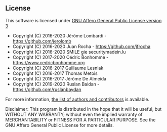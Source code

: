 
License
-------

This software is licensed under
[GNU Affero General Public License version 3](http://www.gnu.org/licenses/agpl-3.0.html)

- Copyright (C) 2016-2020 Jérôme Lombardi - https://github.com/jerolomb
- Copyright (C) 2016-2020 Juan Rocha - https://github.com/jfrocha
- Copyright (C) 2016-2020 SMILE gie securitymadein.lu
- Copyright (C) 2017-2020 Cédric Bonhomme - https://www.cedricbonhomme.org
- Copyright (C) 2016-2017 Guillaume Lesniak
- Copyright (C) 2016-2017 Thomas Metois
- Copyright (C) 2016-2017 Jérôme De Almeida
- Copyright (C) 2019-2020 Ruslan Baidan - https://github.com/ruslanbaydan

For more information, [the list of authors and contributors](AUTHORS) is available.

Disclaimer: This program is distributed in the hope that it will be useful, but
WITHOUT ANY WARRANTY; without even the implied warranty of MERCHANTABILITY or
FITNESS FOR A PARTICULAR PURPOSE.
See the GNU Affero General Public License for more details.
